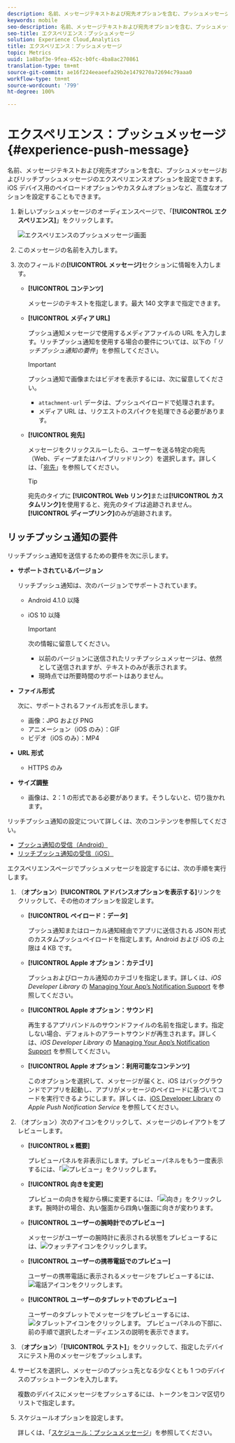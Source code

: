 ```yaml
---
description: 名前、メッセージテキストおよび宛先オプションを含む、プッシュメッセージおよびリッチプッシュメッセージのエクスペリエンスオプションを設定できます。iOS デバイス用のペイロードオプションやカスタムオプションなど、高度なオプションを設定することもできます。
keywords: mobile
seo-description: 名前、メッセージテキストおよび宛先オプションを含む、プッシュメッセージおよびリッチプッシュメッセージのエクスペリエンスオプションを設定できます。iOS デバイス用のペイロードオプションやカスタムオプションなど、高度なオプションを設定することもできます。
seo-title: エクスペリエンス：プッシュメッセージ
solution: Experience Cloud,Analytics
title: エクスペリエンス：プッシュメッセージ
topic: Metrics
uuid: 1a8baf3e-9fea-452c-b0fc-4ba8ac270861
translation-type: tm+mt
source-git-commit: ae16f224eeaeefa29b2e1479270a72694c79aaa0
workflow-type: tm+mt
source-wordcount: '799'
ht-degree: 100%

---
```



# エクスペリエンス：プッシュメッセージ {#experience-push-message}

名前、メッセージテキストおよび宛先オプションを含む、プッシュメッセージおよびリッチプッシュメッセージのエクスペリエンスオプションを設定できます。iOS デバイス用のペイロードオプションやカスタムオプションなど、高度なオプションを設定することもできます。

1. 新しいプッシュメッセージのオーディエンスページで、「**[!UICONTROL エクスペリエンス]**」をクリックします。

   ![エクスペリエンスのプッシュメッセージ画面](assets/experience-push-message.png)

1. このメッセージの名前を入力します。
1. 次のフィールドの&#x200B;**[!UICONTROL メッセージ]**&#x200B;セクションに情報を入力します。

   * **[!UICONTROL コンテンツ]**

      メッセージのテキストを指定します。最大 140 文字まで指定できます。

   * **[!UICONTROL メディア URL]**

      プッシュ通知メッセージで使用するメディアファイルの URL を入力します。リッチプッシュ通知を使用する場合の要件については、以下の「*リッチプッシュ通知の要件*」を参照してください。

      >[!IMPORTANT]
      >
      >プッシュ通知で画像またはビデオを表示するには、次に留意してください。
      > * `attachment-url` データは、プッシュペイロードで処理されます。
      > * メディア URL は、リクエストのスパイクを処理できる必要があります。


   * **[!UICONTROL 宛先]**

      メッセージをクリックスルーしたら、ユーザーを送る特定の宛先（Web、ディープまたはハイブリッドリンク）を選択します。詳しくは、「[宛先](/help/using/acquisition-main/c-create-destinations.md)」を参照してください。

      >[!TIP]
      >
      >宛先のタイプに **[!UICONTROL Web リンク]**&#x200B;または&#x200B;**[!UICONTROL カスタムリンク]**&#x200B;を使用すると、宛先のタイプは追跡されません。**[!UICONTROL ディープリンク]**&#x200B;のみが追跡されます。

## リッチプッシュ通知の要件

リッチプッシュ通知を送信するための要件を次に示します。

* **サポートされているバージョン**

   リッチプッシュ通知は、次のバージョンでサポートされています。
   * Android 4.1.0 以降
   * iOS 10 以降

      >[!IMPORTANT]
      >
      >次の情報に留意してください。
      >* 以前のバージョンに送信されたリッチプッシュメッセージは、依然として送信されますが、テキストのみが表示されます。
      >* 現時点では所要時間のサポートはありません。


* **ファイル形式**

   次に、サポートされるファイル形式を示します。
   * 画像：JPG および PNG
   * アニメーション（iOS のみ）：GIF
   * ビデオ（iOS のみ）：MP4

* **URL 形式**
   * HTTPS のみ

* **サイズ調整**
   * 画像は、2：1 の形式である必要があります。そうしないと、切り抜かれます。

リッチプッシュ通知の設定について詳しくは、次のコンテンツを参照してください。

* [プッシュ通知の受信（Android）](/help/android/messaging-main/push-messaging/c-set-up-rich-push-notif-android.md)
* [リッチプッシュ通知の受信（iOS）](/help/ios/messaging-main/push-messaging/c-set-up-rich-push-notif-ios.md)

エクスペリエンスページでプッシュメッセージを設定するには、次の手順を実行します。

1. （**オプション**）**[!UICONTROL アドバンスオプションを表示する]**&#x200B;リンクをクリックして、その他のオプションを設定します。

   * **[!UICONTROL ペイロード：データ]**

      プッシュ通知またはローカル通知経由でアプリに送信される JSON 形式のカスタムプッシュペイロードを指定します。Android および iOS の上限は 4 KB です。

   * **[!UICONTROL Apple オプション：カテゴリ]**

      プッシュおよびローカル通知のカテゴリを指定します。詳しくは、*iOS Developer Library* の [Managing Your App’s Notification Support](https://developer.apple.com/library/content/documentation/NetworkingInternet/Conceptual/RemoteNotificationsPG/SupportingNotificationsinYourApp.html#//apple_ref/doc/uid/TP40008194-CH4-SW9) を参照してください。

   * **[!UICONTROL Apple オプション：サウンド]**

      再生するアプリバンドルのサウンドファイルの名前を指定します。指定しない場合、デフォルトのアラートサウンドが再生されます。詳しくは、*iOS Developer Library* の [Managing Your App’s Notification Support](https://developer.apple.com/library/content/documentation/NetworkingInternet/Conceptual/RemoteNotificationsPG/SupportingNotificationsinYourApp.html#//apple_ref/doc/uid/TP40008194-CH4-SW10) を参照してください。

   * **[!UICONTROL Apple オプション：利用可能なコンテンツ]**

      このオプションを選択して、メッセージが届くと、iOS はバックグラウンドでアプリを起動し、アプリがメッセージのペイロードに基づいてコードを実行できるようにします。詳しくは、[iOS Developer Library](https://developer.apple.com/library/content/documentation/NetworkingInternet/Conceptual/RemoteNotificationsPG/APNSOverview.html#//apple_ref/doc/uid/TP40008194-CH8-SW1) の *Apple Push Notification Service* を参照してください。

1. （オプション）次のアイコンをクリックして、メッセージのレイアウトをプレビューします。

   * **[!UICONTROL x 概要]**

      プレビューパネルを非表示にします。プレビューパネルをもう一度表示するには、「![プレビュー](assets/icon_preview.png)」をクリックします。

   * **[!UICONTROL 向きを変更]**

      プレビューの向きを縦から横に変更するには、「![向き](assets/icon_orientation.png)」をクリックします。腕時計の場合、丸い盤面から四角い盤面に向きが変わります。

   * **[!UICONTROL ユーザーの腕時計でのプレビュー]**

      メッセージがユーザーの腕時計に表示される状態をプレビューするには、![ウォッチアイコン](assets/icon_watch.png)をクリックします。

   * **[!UICONTROL ユーザーの携帯電話でのプレビュー]**

      ユーザーの携帯電話に表示されるメッセージをプレビューするには、![電話アイコン](assets/icon_phone.png)をクリックします。

   * **[!UICONTROL ユーザーのタブレットでのプレビュー]**

      ユーザーのタブレットでメッセージをプレビューするには、![タブレットアイコン](assets/icon_tablet.png)をクリックします。
   プレビューパネルの下部に、前の手順で選択したオーディエンスの説明を表示できます。

1. （**オプション**）「**[!UICONTROL テスト]**」をクリックして、指定したデバイスにテスト用のメッセージをプッシュします。
1. サービスを選択し、メッセージのプッシュ先となる少なくとも 1 つのデバイスのプッシュトークンを入力します。

   複数のデバイスにメッセージをプッシュするには、トークンをコンマ区切りリストで指定します。

1. スケジュールオプションを設定します。

   詳しくは、「[スケジュール：プッシュメッセージ](/help/using/in-app-messaging/t-create-push-message/c-schedule-push-message.md)」を参照してください。
